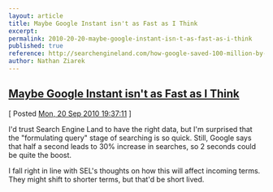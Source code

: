 ```yaml
---
layout: article
title: Maybe Google Instant isn't as Fast as I Think
excerpt: 
permalink: 2010-20-20-maybe-google-instant-isn-t-as-fast-as-i-think
published: true
reference: http://searchengineland.com/how-google-saved-100-million-by-launching-google-instant-51270?utm_source=feedburner&utm_medium=feed&utm_campaign=Feed%3A+searchengineland+%28Search+Engine+Land%29&utm_content=Google+Reader
author: Nathan Ziarek
---
```


## [Maybe Google Instant isn't as Fast as I Think][0]  
\[ Posted [Mon, 20 Sep 2010 19:37:11][1] \]

I'd trust Search Engine Land to have the right data, but I'm surprised that the "formulating query" stage of searching is so quick. Still, Google says that half a second leads to 30% increase in searches, so 2 seconds could be quite the boost.

I fall right in line with SEL's thoughts on how this will affect incoming terms. They might shift to shorter terms, but that'd be short lived.



[0]: http://searchengineland.com/how-google-saved-100-million-by-launching-google-instant-51270?utm_source=feedburner&utm_medium=feed&utm_campaign=Feed%3A+searchengineland+%28Search+Engine+Land%29&utm_content=Google+Reader
[1]: http://nathanziarek.tumblr.com/post/1158590971